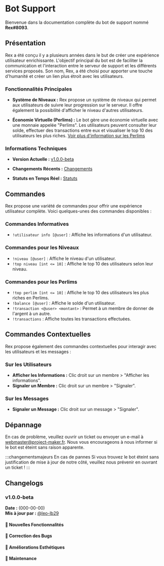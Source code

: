 # Bot Support

Bienvenue dans la documentation complète du bot de support nommé **Rex#8093**.

## Présentation

Rex a été conçu il y a plusieurs années dans le but de créer une expérience utilisateur enrichissante. L'objectif principal du bot est de faciliter la communication et l'interaction entre le serveur de support et les différents services proposés. Son nom, Rex, a été choisi pour apporter une touche d'humanité et créer un lien plus étroit avec les utilisateurs.

### Fonctionnalités Principales

- **Système de Niveaux :** Rex propose un système de niveaux qui permet aux utilisateurs de suivre leur progression sur le serveur. Il offre également la possibilité d'afficher le niveau d'autres utilisateurs.

- **Économie Virtuelle (Perlims) :** Le bot gère une économie virtuelle avec une monnaie appelée "Perlims". Les utilisateurs peuvent consulter leur solde, effectuer des transactions entre eux et visualiser le top 10 des utilisateurs les plus riches. [Voir plus d'information sur les Perlims](../new/perlims.md)

### Informations Techniques

- **Version Actuelle :** [v1.0.0-beta](#v100-beta)

- **Changements Récents :** [Changements](#changelogs)

- **Statuts en Temps Réel :** [Statuts](https://stats.uptimerobot.com/JgP0wcpgzj)

## Commandes

Rex propose une variété de commandes pour offrir une expérience utilisateur complète. Voici quelques-unes des commandes disponibles :

### Commandes Informatives

- `!utilisateur info [@user]` : Affiche les informations d'un utilisateur.

### Commandes pour les Niveaux

- `!niveau [@user]` : Affiche le niveau d'un utilisateur.
- `!top niveau [int <= 10]` : Affiche le top 10 des utilisateurs selon leur niveau.

### Commandes pour les Perlims

- `!top perlim [int <= 10]` : Affiche le top 10 des utilisateurs les plus riches en Perlims.
- `!balance [@user]` : Affiche le solde d'un utilisateur.
- `!transaction <@user> <montant>` : Permet à un membre de donner de l'argent à un autre.
- `!transactions` : Affiche toutes les transactions effectuées.

## Commandes Contextuelles

Rex propose également des commandes contextuelles pour interagir avec les utilisateurs et les messages :

### Sur les Utilisateurs

- **Afficher les Informations :** Clic droit sur un membre > "Afficher les informations".
- **Signaler un Membre :** Clic droit sur un membre > "Signaler".

### Sur les Messages

- **Signaler un Message :** Clic droit sur un message > "Signaler".

## Dépannage

En cas de problème, veuillez ouvrir un ticket ou envoyer un e-mail à [webmaster@project-maker.fr](mailto:webmaster@project-maker.fr). Nous vous encourageons à nous informer si le bot est éteint sans raison apparente.

:::changementsmajeurs En cas de pannes
Si vous trouvez le bot éteint sans justification de mise à jour de notre côté, veuillez nous prévenir en ouvrant un ticket !
:::

## Changelogs

### v1.0.0-beta

**Date :** (000-00-00)  
**Mis à jour par :** [@leo-lb29](https://github.com/leo-lb29)

#### 🚀 Nouvelles Fonctionnalités

#### 🐛 Correction des Bugs

#### 💅 Améliorations Esthétiques

#### 🔧 Maintenance
